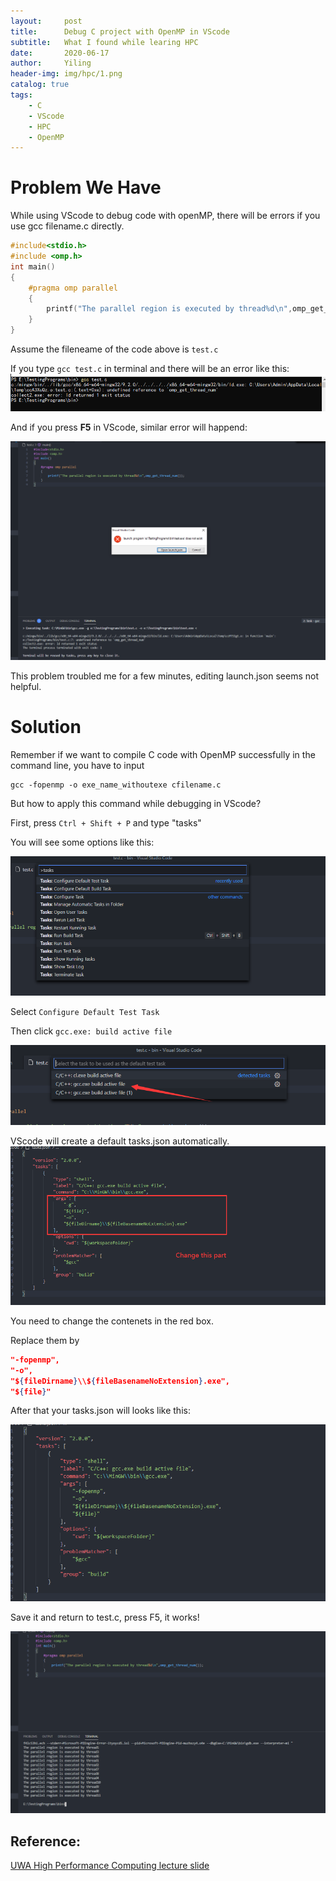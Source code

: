 ```yaml
---
layout:     post
title:      Debug C project with OpenMP in VScode
subtitle:   What I found while learing HPC
date:       2020-06-17
author:     Yiling
header-img: img/hpc/1.png
catalog: true
tags:
    - C
    - VScode
    - HPC
    - OpenMP
---
```


# Problem We Have

While using VScode to debug code with openMP, there will be errors if you use gcc filename.c directly.

```c
#include<stdio.h>
#include <omp.h>
int main()
{
    #pragma omp parallel
    {
        printf("The parallel region is executed by thread%d\n",omp_get_thread_num());
    }
}
```
Assume the fileneame of the code above is `test.c`

If you type `gcc test.c` in terminal and there will be an error like this:
![](\img\hpc\err1.png)

And if you press **F5** in VScode, similar error will happend:

![](\img\hpc\err2.png)

This problem troubled me for a few minutes, editing launch.json seems not helpful.

# Solution

Remember if we want to compile C code with OpenMP successfully in the command line, you have to input

```shell
gcc -fopenmp -o exe_name_withoutexe cfilename.c
```
But how to apply this command while debugging in VScode?

First, press `Ctrl + Shift + P` and type "tasks"

You will see some options like this:

![](\img\hpc\tasks.png)

Select `Configure Default Test Task`

Then click `gcc.exe: build active file`

![](\img\hpc\gcc.png)

VScode will create a default tasks.json automatically.
![](\img\hpc\tasksjson.png)

You need to change the contenets in the red box.

Replace them by
```json
"-fopenmp",
"-o",
"${fileDirname}\\${fileBasenameNoExtension}.exe",
"${file}"
```
After that your tasks.json will looks like this:

![](\img\hpc\tasks2.png)

Save it and return to test.c, press F5, it works!

![](\img\hpc\output.png)


## Reference:

[UWA High Performance Computing lecture slide](https://teaching.csse.uwa.edu.au/units/CITS3402/lectures/index.html)